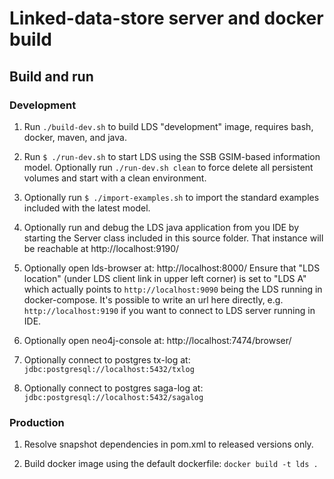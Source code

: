 # Linked-data-store server and docker build

## Build and run


### Development

1. Run `./build-dev.sh` to build LDS "development" image, requires bash, docker, maven, and java.

1. Run `$ ./run-dev.sh` to start LDS using the SSB GSIM-based information model. Optionally run `./run-dev.sh clean` to
force delete all persistent volumes and start with a clean environment.

1. Optionally run `$ ./import-examples.sh` to import the standard examples included with the latest model.

1. Optionally run and debug the LDS java application from you IDE by starting the Server class included in this source 
folder. That instance will be reachable at http://localhost:9190/

1. Optionally open lds-browser at: http://localhost:8000/ Ensure that "LDS location" (under LDS client link in upper 
left corner) is set to "LDS A" which actually points to `http://localhost:9090` being the LDS running in docker-compose. 
It's possible to write an url here directly, e.g. `http://localhost:9190` if you want to connect to LDS server running 
in IDE.

1. Optionally open neo4j-console at: http://localhost:7474/browser/ 

1. Optionally connect to postgres tx-log at: `jdbc:postgresql://localhost:5432/txlog` 

1. Optionally connect to postgres saga-log at: `jdbc:postgresql://localhost:5432/sagalog` 


### Production

1. Resolve snapshot dependencies in pom.xml to released versions only.

1. Build docker image using the default dockerfile: `docker build -t lds .`
